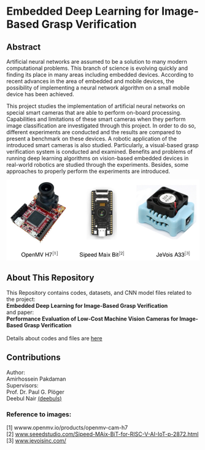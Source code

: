 # Embedded Deep Learning for Image-Based Grasp Verification

## Abstract
Artificial neural networks are assumed to be a solution to many modern 
computational problems. This branch of science is evolving quickly and finding its place in
many areas including embedded devices. According to recent advances in the area
of embedded and mobile devices, the possibility of implementing a neural network
algorithm on a small mobile device has been achieved.

This project studies the implementation of artificial neural networks on special
smart cameras that are able to perform on-board processing. Capabilities and
limitations of these smart cameras when they perform image classification are
investigated through this project. In order to do so, different experiments are
conducted and the results are compared to present a benchmark on these devices.
A robotic application of the introduced smart cameras is also studied. Particularly,
a visual-based grasp verification system is conducted and examined. Benefits and
problems of running deep learning algorithms on vision-based embedded devices in
real-world robotics are studied through the experiments. Besides, some approaches
to properly perform the experiments are introduced.

![alt text](https://github.com/amirhpd/grasp_verification/blob/master/Images/cams.png "Smart Cameras")

## About This Repository
This Repository contains codes, datasets, and CNN model files related to the project: <br />
**Embedded Deep Learning for Image-Based Grasp Verification** <br />
and paper: <br />
**Performance Evaluation of Low-Cost Machine Vision Cameras for Image-Based 
Grasp Verification** <br /> <br />
Details about codes and files are [here](Details.md)

## Contributions
Author:  <br />
Amirhossein Pakdaman <br />
Supervisors:  <br />
Prof. Dr. Paul G. Plöger <br />
Deebul Nair [(deebuls)](https://github.com/deebuls)

### Reference to images:
[1] wwww.openmv.io/products/openmv-cam-h7  <br />
[2] www.seeedstudio.com/Sipeed-MAix-BiT-for-RISC-V-AI-IoT-p-2872.html  <br />
[3] www.jevoisinc.com/
